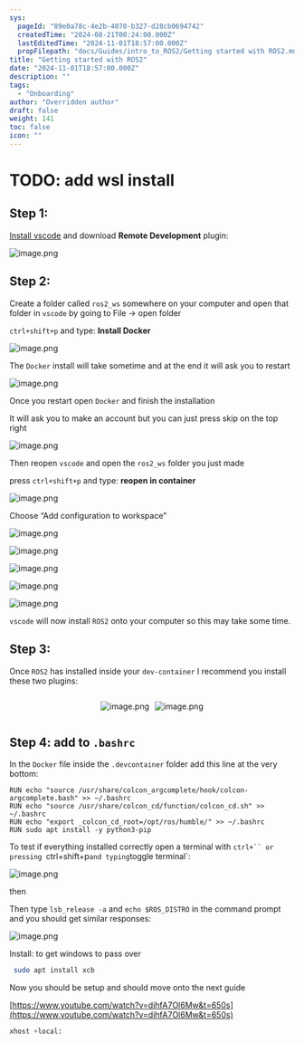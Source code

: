 ```yaml
---
sys:
  pageId: "89e0a78c-4e2b-4070-b327-d28cb0694742"
  createdTime: "2024-08-21T00:24:00.000Z"
  lastEditedTime: "2024-11-01T18:57:00.000Z"
  propFilepath: "docs/Guides/intro_to_ROS2/Getting started with ROS2.md"
title: "Getting started with ROS2"
date: "2024-11-01T18:57:00.000Z"
description: ""
tags:
  - "Onboarding"
author: "Overridden author"
draft: false
weight: 141
toc: false
icon: ""
---
```


# TODO: add wsl install

## Step 1:

[Install vscode](https://code.visualstudio.com/download) and download **Remote Development** plugin:

![image.png](https://prod-files-secure.s3.us-west-2.amazonaws.com/d518164a-d88e-44d1-a4ee-3adb3bd8bce0/efb52993-1881-4a40-b95e-6f020334f022/image.png?X-Amz-Algorithm=AWS4-HMAC-SHA256&X-Amz-Content-Sha256=UNSIGNED-PAYLOAD&X-Amz-Credential=ASIAZI2LB466TZYY7ILT%2F20250417%2Fus-west-2%2Fs3%2Faws4_request&X-Amz-Date=20250417T070936Z&X-Amz-Expires=3600&X-Amz-Security-Token=IQoJb3JpZ2luX2VjEM%2F%2F%2F%2F%2F%2F%2F%2F%2F%2F%2FwEaCXVzLXdlc3QtMiJHMEUCIBaGfIdCfCM16f6UVjWcZjvtIIfOuqJDaHJTRKGQfR78AiEAzU%2FLRPonUlnBkzGhDynDbJPxWhhcbEP1%2FFSM1TJwe90q%2FwMIWBAAGgw2Mzc0MjMxODM4MDUiDGYd%2B%2BoDctxCXc3NtCrcA%2BDnlliCszsqN3g3qwOwA1NxPToSRlf5JvttwKuz1p1XFjaBc7DTcm2LaRy28pZOOLeixoSob5GgxdJ6yCWIeBfqWr8qhVETlsK2k%2B68jXXJdLexU5TtWbe0%2F4j%2BOQBkyJJDAeSIA3McfRv%2BxGLbU9xAzzAvkNQsoL%2B%2BWkmcPgto8TWEODaYV4vAOXh6Ye0Va0fO3ufZH%2FYQNhth5n5k9emlNq9Q%2F2VlQQfByEe5Jf6QtwIYxcvTUYCC5kDQkt1yKvECLGs7%2B5gK9TYcvzoI8XAp8%2BNa%2BiAaq866c3KIhzjAWKgLEDJX7HFuLTdqn2MjvcA26ET0R1yzKZI%2B7CeAvqXLEqZwznsI0FkheW9fBameuUImdYHGsZHt2xY1GK8Ld%2BWN3H6TnhuCaESLO81X0NnOYrpWlmHFeKSFmIzvytnpUf4bBhlCkQ%2FECgHZtwQh2UTPqGVXL8dlOD1ftDNzJBP0hAPkwXAP9hQ3ukKyEVdi8obGDZfpaDnYhCdARyNAaXN%2FGU02jkWKIzJ9h%2F3p19e3VpQHl7AAPY8X4CCmbGDOYDE5Xq44r8rqf8tl%2F1qWd%2BjWv%2F382ZZbeNfD5UvVgBp7iCdK3YRQpGoPF1B5rHuuYuvhUv5KpNACqiI9MNHIgsAGOqUB5KH%2FrIOuLd5DjaEywaXXK2DdamHrvtlwwtnNqdGTOFfC0e0lKOypgthbhh9iojmo01qvMmQrF%2Bb4R9eLUUm4HB1TKbe6G1Rr%2FpNN9EkMx7GTmJig0nY45Iu5n91SdrK0e%2BF5LrI3LAorCJ%2BAXq1vtbX0iEhPBgQ%2FynmqnObptOYI0El%2FyTP86sYDuXPZ8ZFlCJ%2F6%2FMxIitENd056L1O459lP%2FYov&X-Amz-Signature=5458e82622068842b8f0bf7fdea6e78c96531a05dbf42a22a81eef0471ea8a61&X-Amz-SignedHeaders=host&x-id=GetObject)

## Step 2:

Create a folder called `ros2_ws` somewhere on your computer and open that folder in `vscode` by going to File → open folder 

`ctrl+shift+p` and type: **Install Docker**

![image.png](https://prod-files-secure.s3.us-west-2.amazonaws.com/d518164a-d88e-44d1-a4ee-3adb3bd8bce0/2269dc0e-1cd5-47ff-bceb-c04ad9b2eab0/image.png?X-Amz-Algorithm=AWS4-HMAC-SHA256&X-Amz-Content-Sha256=UNSIGNED-PAYLOAD&X-Amz-Credential=ASIAZI2LB466TZYY7ILT%2F20250417%2Fus-west-2%2Fs3%2Faws4_request&X-Amz-Date=20250417T070936Z&X-Amz-Expires=3600&X-Amz-Security-Token=IQoJb3JpZ2luX2VjEM%2F%2F%2F%2F%2F%2F%2F%2F%2F%2F%2FwEaCXVzLXdlc3QtMiJHMEUCIBaGfIdCfCM16f6UVjWcZjvtIIfOuqJDaHJTRKGQfR78AiEAzU%2FLRPonUlnBkzGhDynDbJPxWhhcbEP1%2FFSM1TJwe90q%2FwMIWBAAGgw2Mzc0MjMxODM4MDUiDGYd%2B%2BoDctxCXc3NtCrcA%2BDnlliCszsqN3g3qwOwA1NxPToSRlf5JvttwKuz1p1XFjaBc7DTcm2LaRy28pZOOLeixoSob5GgxdJ6yCWIeBfqWr8qhVETlsK2k%2B68jXXJdLexU5TtWbe0%2F4j%2BOQBkyJJDAeSIA3McfRv%2BxGLbU9xAzzAvkNQsoL%2B%2BWkmcPgto8TWEODaYV4vAOXh6Ye0Va0fO3ufZH%2FYQNhth5n5k9emlNq9Q%2F2VlQQfByEe5Jf6QtwIYxcvTUYCC5kDQkt1yKvECLGs7%2B5gK9TYcvzoI8XAp8%2BNa%2BiAaq866c3KIhzjAWKgLEDJX7HFuLTdqn2MjvcA26ET0R1yzKZI%2B7CeAvqXLEqZwznsI0FkheW9fBameuUImdYHGsZHt2xY1GK8Ld%2BWN3H6TnhuCaESLO81X0NnOYrpWlmHFeKSFmIzvytnpUf4bBhlCkQ%2FECgHZtwQh2UTPqGVXL8dlOD1ftDNzJBP0hAPkwXAP9hQ3ukKyEVdi8obGDZfpaDnYhCdARyNAaXN%2FGU02jkWKIzJ9h%2F3p19e3VpQHl7AAPY8X4CCmbGDOYDE5Xq44r8rqf8tl%2F1qWd%2BjWv%2F382ZZbeNfD5UvVgBp7iCdK3YRQpGoPF1B5rHuuYuvhUv5KpNACqiI9MNHIgsAGOqUB5KH%2FrIOuLd5DjaEywaXXK2DdamHrvtlwwtnNqdGTOFfC0e0lKOypgthbhh9iojmo01qvMmQrF%2Bb4R9eLUUm4HB1TKbe6G1Rr%2FpNN9EkMx7GTmJig0nY45Iu5n91SdrK0e%2BF5LrI3LAorCJ%2BAXq1vtbX0iEhPBgQ%2FynmqnObptOYI0El%2FyTP86sYDuXPZ8ZFlCJ%2F6%2FMxIitENd056L1O459lP%2FYov&X-Amz-Signature=8808cf6c8fadd39b626a4c0d4183883297ea5875e9f0ce07f9468077ada0eaa5&X-Amz-SignedHeaders=host&x-id=GetObject)

The `Docker` install will take sometime and at the end it will ask you to restart

![image.png](https://prod-files-secure.s3.us-west-2.amazonaws.com/d518164a-d88e-44d1-a4ee-3adb3bd8bce0/ed233f78-be33-4b1f-b89c-9c346c0e961e/image.png?X-Amz-Algorithm=AWS4-HMAC-SHA256&X-Amz-Content-Sha256=UNSIGNED-PAYLOAD&X-Amz-Credential=ASIAZI2LB466TZYY7ILT%2F20250417%2Fus-west-2%2Fs3%2Faws4_request&X-Amz-Date=20250417T070936Z&X-Amz-Expires=3600&X-Amz-Security-Token=IQoJb3JpZ2luX2VjEM%2F%2F%2F%2F%2F%2F%2F%2F%2F%2F%2FwEaCXVzLXdlc3QtMiJHMEUCIBaGfIdCfCM16f6UVjWcZjvtIIfOuqJDaHJTRKGQfR78AiEAzU%2FLRPonUlnBkzGhDynDbJPxWhhcbEP1%2FFSM1TJwe90q%2FwMIWBAAGgw2Mzc0MjMxODM4MDUiDGYd%2B%2BoDctxCXc3NtCrcA%2BDnlliCszsqN3g3qwOwA1NxPToSRlf5JvttwKuz1p1XFjaBc7DTcm2LaRy28pZOOLeixoSob5GgxdJ6yCWIeBfqWr8qhVETlsK2k%2B68jXXJdLexU5TtWbe0%2F4j%2BOQBkyJJDAeSIA3McfRv%2BxGLbU9xAzzAvkNQsoL%2B%2BWkmcPgto8TWEODaYV4vAOXh6Ye0Va0fO3ufZH%2FYQNhth5n5k9emlNq9Q%2F2VlQQfByEe5Jf6QtwIYxcvTUYCC5kDQkt1yKvECLGs7%2B5gK9TYcvzoI8XAp8%2BNa%2BiAaq866c3KIhzjAWKgLEDJX7HFuLTdqn2MjvcA26ET0R1yzKZI%2B7CeAvqXLEqZwznsI0FkheW9fBameuUImdYHGsZHt2xY1GK8Ld%2BWN3H6TnhuCaESLO81X0NnOYrpWlmHFeKSFmIzvytnpUf4bBhlCkQ%2FECgHZtwQh2UTPqGVXL8dlOD1ftDNzJBP0hAPkwXAP9hQ3ukKyEVdi8obGDZfpaDnYhCdARyNAaXN%2FGU02jkWKIzJ9h%2F3p19e3VpQHl7AAPY8X4CCmbGDOYDE5Xq44r8rqf8tl%2F1qWd%2BjWv%2F382ZZbeNfD5UvVgBp7iCdK3YRQpGoPF1B5rHuuYuvhUv5KpNACqiI9MNHIgsAGOqUB5KH%2FrIOuLd5DjaEywaXXK2DdamHrvtlwwtnNqdGTOFfC0e0lKOypgthbhh9iojmo01qvMmQrF%2Bb4R9eLUUm4HB1TKbe6G1Rr%2FpNN9EkMx7GTmJig0nY45Iu5n91SdrK0e%2BF5LrI3LAorCJ%2BAXq1vtbX0iEhPBgQ%2FynmqnObptOYI0El%2FyTP86sYDuXPZ8ZFlCJ%2F6%2FMxIitENd056L1O459lP%2FYov&X-Amz-Signature=6e99f47ff9220955c420ece762a784ab9b84fe61309d15e666baedaf967381b7&X-Amz-SignedHeaders=host&x-id=GetObject)

Once you restart open `Docker` and finish the installation

It will ask you to make an account but you can just press skip on the top right

![image.png](https://prod-files-secure.s3.us-west-2.amazonaws.com/d518164a-d88e-44d1-a4ee-3adb3bd8bce0/21010ad9-1659-4fd9-9f59-9932a09b2a3d/image.png?X-Amz-Algorithm=AWS4-HMAC-SHA256&X-Amz-Content-Sha256=UNSIGNED-PAYLOAD&X-Amz-Credential=ASIAZI2LB466TZYY7ILT%2F20250417%2Fus-west-2%2Fs3%2Faws4_request&X-Amz-Date=20250417T070936Z&X-Amz-Expires=3600&X-Amz-Security-Token=IQoJb3JpZ2luX2VjEM%2F%2F%2F%2F%2F%2F%2F%2F%2F%2F%2FwEaCXVzLXdlc3QtMiJHMEUCIBaGfIdCfCM16f6UVjWcZjvtIIfOuqJDaHJTRKGQfR78AiEAzU%2FLRPonUlnBkzGhDynDbJPxWhhcbEP1%2FFSM1TJwe90q%2FwMIWBAAGgw2Mzc0MjMxODM4MDUiDGYd%2B%2BoDctxCXc3NtCrcA%2BDnlliCszsqN3g3qwOwA1NxPToSRlf5JvttwKuz1p1XFjaBc7DTcm2LaRy28pZOOLeixoSob5GgxdJ6yCWIeBfqWr8qhVETlsK2k%2B68jXXJdLexU5TtWbe0%2F4j%2BOQBkyJJDAeSIA3McfRv%2BxGLbU9xAzzAvkNQsoL%2B%2BWkmcPgto8TWEODaYV4vAOXh6Ye0Va0fO3ufZH%2FYQNhth5n5k9emlNq9Q%2F2VlQQfByEe5Jf6QtwIYxcvTUYCC5kDQkt1yKvECLGs7%2B5gK9TYcvzoI8XAp8%2BNa%2BiAaq866c3KIhzjAWKgLEDJX7HFuLTdqn2MjvcA26ET0R1yzKZI%2B7CeAvqXLEqZwznsI0FkheW9fBameuUImdYHGsZHt2xY1GK8Ld%2BWN3H6TnhuCaESLO81X0NnOYrpWlmHFeKSFmIzvytnpUf4bBhlCkQ%2FECgHZtwQh2UTPqGVXL8dlOD1ftDNzJBP0hAPkwXAP9hQ3ukKyEVdi8obGDZfpaDnYhCdARyNAaXN%2FGU02jkWKIzJ9h%2F3p19e3VpQHl7AAPY8X4CCmbGDOYDE5Xq44r8rqf8tl%2F1qWd%2BjWv%2F382ZZbeNfD5UvVgBp7iCdK3YRQpGoPF1B5rHuuYuvhUv5KpNACqiI9MNHIgsAGOqUB5KH%2FrIOuLd5DjaEywaXXK2DdamHrvtlwwtnNqdGTOFfC0e0lKOypgthbhh9iojmo01qvMmQrF%2Bb4R9eLUUm4HB1TKbe6G1Rr%2FpNN9EkMx7GTmJig0nY45Iu5n91SdrK0e%2BF5LrI3LAorCJ%2BAXq1vtbX0iEhPBgQ%2FynmqnObptOYI0El%2FyTP86sYDuXPZ8ZFlCJ%2F6%2FMxIitENd056L1O459lP%2FYov&X-Amz-Signature=49b84b6676e576486c0d6b5c2d690783bdf0b57f0ce8a5ca15a2cd96667c0e3f&X-Amz-SignedHeaders=host&x-id=GetObject)

Then reopen `vscode` and open the `ros2_ws` folder you just made

press `ctrl+shift+p` and type: **reopen in container**

![image.png](https://prod-files-secure.s3.us-west-2.amazonaws.com/d518164a-d88e-44d1-a4ee-3adb3bd8bce0/4e93b8c2-41ad-488c-8095-c74205196118/image.png?X-Amz-Algorithm=AWS4-HMAC-SHA256&X-Amz-Content-Sha256=UNSIGNED-PAYLOAD&X-Amz-Credential=ASIAZI2LB466TZYY7ILT%2F20250417%2Fus-west-2%2Fs3%2Faws4_request&X-Amz-Date=20250417T070936Z&X-Amz-Expires=3600&X-Amz-Security-Token=IQoJb3JpZ2luX2VjEM%2F%2F%2F%2F%2F%2F%2F%2F%2F%2F%2FwEaCXVzLXdlc3QtMiJHMEUCIBaGfIdCfCM16f6UVjWcZjvtIIfOuqJDaHJTRKGQfR78AiEAzU%2FLRPonUlnBkzGhDynDbJPxWhhcbEP1%2FFSM1TJwe90q%2FwMIWBAAGgw2Mzc0MjMxODM4MDUiDGYd%2B%2BoDctxCXc3NtCrcA%2BDnlliCszsqN3g3qwOwA1NxPToSRlf5JvttwKuz1p1XFjaBc7DTcm2LaRy28pZOOLeixoSob5GgxdJ6yCWIeBfqWr8qhVETlsK2k%2B68jXXJdLexU5TtWbe0%2F4j%2BOQBkyJJDAeSIA3McfRv%2BxGLbU9xAzzAvkNQsoL%2B%2BWkmcPgto8TWEODaYV4vAOXh6Ye0Va0fO3ufZH%2FYQNhth5n5k9emlNq9Q%2F2VlQQfByEe5Jf6QtwIYxcvTUYCC5kDQkt1yKvECLGs7%2B5gK9TYcvzoI8XAp8%2BNa%2BiAaq866c3KIhzjAWKgLEDJX7HFuLTdqn2MjvcA26ET0R1yzKZI%2B7CeAvqXLEqZwznsI0FkheW9fBameuUImdYHGsZHt2xY1GK8Ld%2BWN3H6TnhuCaESLO81X0NnOYrpWlmHFeKSFmIzvytnpUf4bBhlCkQ%2FECgHZtwQh2UTPqGVXL8dlOD1ftDNzJBP0hAPkwXAP9hQ3ukKyEVdi8obGDZfpaDnYhCdARyNAaXN%2FGU02jkWKIzJ9h%2F3p19e3VpQHl7AAPY8X4CCmbGDOYDE5Xq44r8rqf8tl%2F1qWd%2BjWv%2F382ZZbeNfD5UvVgBp7iCdK3YRQpGoPF1B5rHuuYuvhUv5KpNACqiI9MNHIgsAGOqUB5KH%2FrIOuLd5DjaEywaXXK2DdamHrvtlwwtnNqdGTOFfC0e0lKOypgthbhh9iojmo01qvMmQrF%2Bb4R9eLUUm4HB1TKbe6G1Rr%2FpNN9EkMx7GTmJig0nY45Iu5n91SdrK0e%2BF5LrI3LAorCJ%2BAXq1vtbX0iEhPBgQ%2FynmqnObptOYI0El%2FyTP86sYDuXPZ8ZFlCJ%2F6%2FMxIitENd056L1O459lP%2FYov&X-Amz-Signature=816b5791a9d9fa4c9bb475980a39d64cd81d320405929cb621689af543f6e7de&X-Amz-SignedHeaders=host&x-id=GetObject)

Choose “Add configuration to workspace”

![image.png](https://prod-files-secure.s3.us-west-2.amazonaws.com/d518164a-d88e-44d1-a4ee-3adb3bd8bce0/9560b282-5060-4989-ba37-97e7b2c22476/image.png?X-Amz-Algorithm=AWS4-HMAC-SHA256&X-Amz-Content-Sha256=UNSIGNED-PAYLOAD&X-Amz-Credential=ASIAZI2LB466TZYY7ILT%2F20250417%2Fus-west-2%2Fs3%2Faws4_request&X-Amz-Date=20250417T070936Z&X-Amz-Expires=3600&X-Amz-Security-Token=IQoJb3JpZ2luX2VjEM%2F%2F%2F%2F%2F%2F%2F%2F%2F%2F%2FwEaCXVzLXdlc3QtMiJHMEUCIBaGfIdCfCM16f6UVjWcZjvtIIfOuqJDaHJTRKGQfR78AiEAzU%2FLRPonUlnBkzGhDynDbJPxWhhcbEP1%2FFSM1TJwe90q%2FwMIWBAAGgw2Mzc0MjMxODM4MDUiDGYd%2B%2BoDctxCXc3NtCrcA%2BDnlliCszsqN3g3qwOwA1NxPToSRlf5JvttwKuz1p1XFjaBc7DTcm2LaRy28pZOOLeixoSob5GgxdJ6yCWIeBfqWr8qhVETlsK2k%2B68jXXJdLexU5TtWbe0%2F4j%2BOQBkyJJDAeSIA3McfRv%2BxGLbU9xAzzAvkNQsoL%2B%2BWkmcPgto8TWEODaYV4vAOXh6Ye0Va0fO3ufZH%2FYQNhth5n5k9emlNq9Q%2F2VlQQfByEe5Jf6QtwIYxcvTUYCC5kDQkt1yKvECLGs7%2B5gK9TYcvzoI8XAp8%2BNa%2BiAaq866c3KIhzjAWKgLEDJX7HFuLTdqn2MjvcA26ET0R1yzKZI%2B7CeAvqXLEqZwznsI0FkheW9fBameuUImdYHGsZHt2xY1GK8Ld%2BWN3H6TnhuCaESLO81X0NnOYrpWlmHFeKSFmIzvytnpUf4bBhlCkQ%2FECgHZtwQh2UTPqGVXL8dlOD1ftDNzJBP0hAPkwXAP9hQ3ukKyEVdi8obGDZfpaDnYhCdARyNAaXN%2FGU02jkWKIzJ9h%2F3p19e3VpQHl7AAPY8X4CCmbGDOYDE5Xq44r8rqf8tl%2F1qWd%2BjWv%2F382ZZbeNfD5UvVgBp7iCdK3YRQpGoPF1B5rHuuYuvhUv5KpNACqiI9MNHIgsAGOqUB5KH%2FrIOuLd5DjaEywaXXK2DdamHrvtlwwtnNqdGTOFfC0e0lKOypgthbhh9iojmo01qvMmQrF%2Bb4R9eLUUm4HB1TKbe6G1Rr%2FpNN9EkMx7GTmJig0nY45Iu5n91SdrK0e%2BF5LrI3LAorCJ%2BAXq1vtbX0iEhPBgQ%2FynmqnObptOYI0El%2FyTP86sYDuXPZ8ZFlCJ%2F6%2FMxIitENd056L1O459lP%2FYov&X-Amz-Signature=76e16d1c087b88eefc6d0278ed0128c707c49e248ef60c4968afe4f1402b7026&X-Amz-SignedHeaders=host&x-id=GetObject)

![image.png](https://prod-files-secure.s3.us-west-2.amazonaws.com/d518164a-d88e-44d1-a4ee-3adb3bd8bce0/2ee63f81-886b-48e8-a553-dc6e5eac99e4/image.png?X-Amz-Algorithm=AWS4-HMAC-SHA256&X-Amz-Content-Sha256=UNSIGNED-PAYLOAD&X-Amz-Credential=ASIAZI2LB466TZYY7ILT%2F20250417%2Fus-west-2%2Fs3%2Faws4_request&X-Amz-Date=20250417T070936Z&X-Amz-Expires=3600&X-Amz-Security-Token=IQoJb3JpZ2luX2VjEM%2F%2F%2F%2F%2F%2F%2F%2F%2F%2F%2FwEaCXVzLXdlc3QtMiJHMEUCIBaGfIdCfCM16f6UVjWcZjvtIIfOuqJDaHJTRKGQfR78AiEAzU%2FLRPonUlnBkzGhDynDbJPxWhhcbEP1%2FFSM1TJwe90q%2FwMIWBAAGgw2Mzc0MjMxODM4MDUiDGYd%2B%2BoDctxCXc3NtCrcA%2BDnlliCszsqN3g3qwOwA1NxPToSRlf5JvttwKuz1p1XFjaBc7DTcm2LaRy28pZOOLeixoSob5GgxdJ6yCWIeBfqWr8qhVETlsK2k%2B68jXXJdLexU5TtWbe0%2F4j%2BOQBkyJJDAeSIA3McfRv%2BxGLbU9xAzzAvkNQsoL%2B%2BWkmcPgto8TWEODaYV4vAOXh6Ye0Va0fO3ufZH%2FYQNhth5n5k9emlNq9Q%2F2VlQQfByEe5Jf6QtwIYxcvTUYCC5kDQkt1yKvECLGs7%2B5gK9TYcvzoI8XAp8%2BNa%2BiAaq866c3KIhzjAWKgLEDJX7HFuLTdqn2MjvcA26ET0R1yzKZI%2B7CeAvqXLEqZwznsI0FkheW9fBameuUImdYHGsZHt2xY1GK8Ld%2BWN3H6TnhuCaESLO81X0NnOYrpWlmHFeKSFmIzvytnpUf4bBhlCkQ%2FECgHZtwQh2UTPqGVXL8dlOD1ftDNzJBP0hAPkwXAP9hQ3ukKyEVdi8obGDZfpaDnYhCdARyNAaXN%2FGU02jkWKIzJ9h%2F3p19e3VpQHl7AAPY8X4CCmbGDOYDE5Xq44r8rqf8tl%2F1qWd%2BjWv%2F382ZZbeNfD5UvVgBp7iCdK3YRQpGoPF1B5rHuuYuvhUv5KpNACqiI9MNHIgsAGOqUB5KH%2FrIOuLd5DjaEywaXXK2DdamHrvtlwwtnNqdGTOFfC0e0lKOypgthbhh9iojmo01qvMmQrF%2Bb4R9eLUUm4HB1TKbe6G1Rr%2FpNN9EkMx7GTmJig0nY45Iu5n91SdrK0e%2BF5LrI3LAorCJ%2BAXq1vtbX0iEhPBgQ%2FynmqnObptOYI0El%2FyTP86sYDuXPZ8ZFlCJ%2F6%2FMxIitENd056L1O459lP%2FYov&X-Amz-Signature=f5885e168a5cc27cfc8309f53912dc0628505f7d7d6487081bf9116445067477&X-Amz-SignedHeaders=host&x-id=GetObject)

![image.png](https://prod-files-secure.s3.us-west-2.amazonaws.com/d518164a-d88e-44d1-a4ee-3adb3bd8bce0/ae1580b2-b048-407e-aed9-b584224a7a04/image.png?X-Amz-Algorithm=AWS4-HMAC-SHA256&X-Amz-Content-Sha256=UNSIGNED-PAYLOAD&X-Amz-Credential=ASIAZI2LB466TZYY7ILT%2F20250417%2Fus-west-2%2Fs3%2Faws4_request&X-Amz-Date=20250417T070936Z&X-Amz-Expires=3600&X-Amz-Security-Token=IQoJb3JpZ2luX2VjEM%2F%2F%2F%2F%2F%2F%2F%2F%2F%2F%2FwEaCXVzLXdlc3QtMiJHMEUCIBaGfIdCfCM16f6UVjWcZjvtIIfOuqJDaHJTRKGQfR78AiEAzU%2FLRPonUlnBkzGhDynDbJPxWhhcbEP1%2FFSM1TJwe90q%2FwMIWBAAGgw2Mzc0MjMxODM4MDUiDGYd%2B%2BoDctxCXc3NtCrcA%2BDnlliCszsqN3g3qwOwA1NxPToSRlf5JvttwKuz1p1XFjaBc7DTcm2LaRy28pZOOLeixoSob5GgxdJ6yCWIeBfqWr8qhVETlsK2k%2B68jXXJdLexU5TtWbe0%2F4j%2BOQBkyJJDAeSIA3McfRv%2BxGLbU9xAzzAvkNQsoL%2B%2BWkmcPgto8TWEODaYV4vAOXh6Ye0Va0fO3ufZH%2FYQNhth5n5k9emlNq9Q%2F2VlQQfByEe5Jf6QtwIYxcvTUYCC5kDQkt1yKvECLGs7%2B5gK9TYcvzoI8XAp8%2BNa%2BiAaq866c3KIhzjAWKgLEDJX7HFuLTdqn2MjvcA26ET0R1yzKZI%2B7CeAvqXLEqZwznsI0FkheW9fBameuUImdYHGsZHt2xY1GK8Ld%2BWN3H6TnhuCaESLO81X0NnOYrpWlmHFeKSFmIzvytnpUf4bBhlCkQ%2FECgHZtwQh2UTPqGVXL8dlOD1ftDNzJBP0hAPkwXAP9hQ3ukKyEVdi8obGDZfpaDnYhCdARyNAaXN%2FGU02jkWKIzJ9h%2F3p19e3VpQHl7AAPY8X4CCmbGDOYDE5Xq44r8rqf8tl%2F1qWd%2BjWv%2F382ZZbeNfD5UvVgBp7iCdK3YRQpGoPF1B5rHuuYuvhUv5KpNACqiI9MNHIgsAGOqUB5KH%2FrIOuLd5DjaEywaXXK2DdamHrvtlwwtnNqdGTOFfC0e0lKOypgthbhh9iojmo01qvMmQrF%2Bb4R9eLUUm4HB1TKbe6G1Rr%2FpNN9EkMx7GTmJig0nY45Iu5n91SdrK0e%2BF5LrI3LAorCJ%2BAXq1vtbX0iEhPBgQ%2FynmqnObptOYI0El%2FyTP86sYDuXPZ8ZFlCJ%2F6%2FMxIitENd056L1O459lP%2FYov&X-Amz-Signature=c4691c97715351e49d663e2381dcd572d1f9791ae1c6c8ecef82d41a02e23641&X-Amz-SignedHeaders=host&x-id=GetObject)

![image.png](https://prod-files-secure.s3.us-west-2.amazonaws.com/d518164a-d88e-44d1-a4ee-3adb3bd8bce0/53255b28-f75e-430f-b9e3-c0ac8577e42b/image.png?X-Amz-Algorithm=AWS4-HMAC-SHA256&X-Amz-Content-Sha256=UNSIGNED-PAYLOAD&X-Amz-Credential=ASIAZI2LB466TZYY7ILT%2F20250417%2Fus-west-2%2Fs3%2Faws4_request&X-Amz-Date=20250417T070936Z&X-Amz-Expires=3600&X-Amz-Security-Token=IQoJb3JpZ2luX2VjEM%2F%2F%2F%2F%2F%2F%2F%2F%2F%2F%2FwEaCXVzLXdlc3QtMiJHMEUCIBaGfIdCfCM16f6UVjWcZjvtIIfOuqJDaHJTRKGQfR78AiEAzU%2FLRPonUlnBkzGhDynDbJPxWhhcbEP1%2FFSM1TJwe90q%2FwMIWBAAGgw2Mzc0MjMxODM4MDUiDGYd%2B%2BoDctxCXc3NtCrcA%2BDnlliCszsqN3g3qwOwA1NxPToSRlf5JvttwKuz1p1XFjaBc7DTcm2LaRy28pZOOLeixoSob5GgxdJ6yCWIeBfqWr8qhVETlsK2k%2B68jXXJdLexU5TtWbe0%2F4j%2BOQBkyJJDAeSIA3McfRv%2BxGLbU9xAzzAvkNQsoL%2B%2BWkmcPgto8TWEODaYV4vAOXh6Ye0Va0fO3ufZH%2FYQNhth5n5k9emlNq9Q%2F2VlQQfByEe5Jf6QtwIYxcvTUYCC5kDQkt1yKvECLGs7%2B5gK9TYcvzoI8XAp8%2BNa%2BiAaq866c3KIhzjAWKgLEDJX7HFuLTdqn2MjvcA26ET0R1yzKZI%2B7CeAvqXLEqZwznsI0FkheW9fBameuUImdYHGsZHt2xY1GK8Ld%2BWN3H6TnhuCaESLO81X0NnOYrpWlmHFeKSFmIzvytnpUf4bBhlCkQ%2FECgHZtwQh2UTPqGVXL8dlOD1ftDNzJBP0hAPkwXAP9hQ3ukKyEVdi8obGDZfpaDnYhCdARyNAaXN%2FGU02jkWKIzJ9h%2F3p19e3VpQHl7AAPY8X4CCmbGDOYDE5Xq44r8rqf8tl%2F1qWd%2BjWv%2F382ZZbeNfD5UvVgBp7iCdK3YRQpGoPF1B5rHuuYuvhUv5KpNACqiI9MNHIgsAGOqUB5KH%2FrIOuLd5DjaEywaXXK2DdamHrvtlwwtnNqdGTOFfC0e0lKOypgthbhh9iojmo01qvMmQrF%2Bb4R9eLUUm4HB1TKbe6G1Rr%2FpNN9EkMx7GTmJig0nY45Iu5n91SdrK0e%2BF5LrI3LAorCJ%2BAXq1vtbX0iEhPBgQ%2FynmqnObptOYI0El%2FyTP86sYDuXPZ8ZFlCJ%2F6%2FMxIitENd056L1O459lP%2FYov&X-Amz-Signature=74f7fe0f0392fbde8a4cf55b118dbf257d68d0b799bf1752e085aa1208448d90&X-Amz-SignedHeaders=host&x-id=GetObject)

![image.png](https://prod-files-secure.s3.us-west-2.amazonaws.com/d518164a-d88e-44d1-a4ee-3adb3bd8bce0/7c562767-5af9-4ffb-97d1-327bcdf4ee00/image.png?X-Amz-Algorithm=AWS4-HMAC-SHA256&X-Amz-Content-Sha256=UNSIGNED-PAYLOAD&X-Amz-Credential=ASIAZI2LB466TZYY7ILT%2F20250417%2Fus-west-2%2Fs3%2Faws4_request&X-Amz-Date=20250417T070936Z&X-Amz-Expires=3600&X-Amz-Security-Token=IQoJb3JpZ2luX2VjEM%2F%2F%2F%2F%2F%2F%2F%2F%2F%2F%2FwEaCXVzLXdlc3QtMiJHMEUCIBaGfIdCfCM16f6UVjWcZjvtIIfOuqJDaHJTRKGQfR78AiEAzU%2FLRPonUlnBkzGhDynDbJPxWhhcbEP1%2FFSM1TJwe90q%2FwMIWBAAGgw2Mzc0MjMxODM4MDUiDGYd%2B%2BoDctxCXc3NtCrcA%2BDnlliCszsqN3g3qwOwA1NxPToSRlf5JvttwKuz1p1XFjaBc7DTcm2LaRy28pZOOLeixoSob5GgxdJ6yCWIeBfqWr8qhVETlsK2k%2B68jXXJdLexU5TtWbe0%2F4j%2BOQBkyJJDAeSIA3McfRv%2BxGLbU9xAzzAvkNQsoL%2B%2BWkmcPgto8TWEODaYV4vAOXh6Ye0Va0fO3ufZH%2FYQNhth5n5k9emlNq9Q%2F2VlQQfByEe5Jf6QtwIYxcvTUYCC5kDQkt1yKvECLGs7%2B5gK9TYcvzoI8XAp8%2BNa%2BiAaq866c3KIhzjAWKgLEDJX7HFuLTdqn2MjvcA26ET0R1yzKZI%2B7CeAvqXLEqZwznsI0FkheW9fBameuUImdYHGsZHt2xY1GK8Ld%2BWN3H6TnhuCaESLO81X0NnOYrpWlmHFeKSFmIzvytnpUf4bBhlCkQ%2FECgHZtwQh2UTPqGVXL8dlOD1ftDNzJBP0hAPkwXAP9hQ3ukKyEVdi8obGDZfpaDnYhCdARyNAaXN%2FGU02jkWKIzJ9h%2F3p19e3VpQHl7AAPY8X4CCmbGDOYDE5Xq44r8rqf8tl%2F1qWd%2BjWv%2F382ZZbeNfD5UvVgBp7iCdK3YRQpGoPF1B5rHuuYuvhUv5KpNACqiI9MNHIgsAGOqUB5KH%2FrIOuLd5DjaEywaXXK2DdamHrvtlwwtnNqdGTOFfC0e0lKOypgthbhh9iojmo01qvMmQrF%2Bb4R9eLUUm4HB1TKbe6G1Rr%2FpNN9EkMx7GTmJig0nY45Iu5n91SdrK0e%2BF5LrI3LAorCJ%2BAXq1vtbX0iEhPBgQ%2FynmqnObptOYI0El%2FyTP86sYDuXPZ8ZFlCJ%2F6%2FMxIitENd056L1O459lP%2FYov&X-Amz-Signature=73f4540645b0f50f1df06f0178ebf4922814b929b4ec9690e9b51a9d8054a883&X-Amz-SignedHeaders=host&x-id=GetObject)

`vscode` will now install `ROS2` onto your computer so this may take some time.

## Step 3:

Once `ROS2` has installed inside your `dev-container` I recommend you install these two plugins:

<div style="display: flex;flex-direction: row; column-gap:10px; max-width: 630px;justify-content: center;">
<div>

![image.png](https://prod-files-secure.s3.us-west-2.amazonaws.com/d518164a-d88e-44d1-a4ee-3adb3bd8bce0/3fc3d550-5a54-4ba1-ba6b-faa01cdb7369/image.png?X-Amz-Algorithm=AWS4-HMAC-SHA256&X-Amz-Content-Sha256=UNSIGNED-PAYLOAD&X-Amz-Credential=ASIAZI2LB466VYZTMV66%2F20250417%2Fus-west-2%2Fs3%2Faws4_request&X-Amz-Date=20250417T070942Z&X-Amz-Expires=3600&X-Amz-Security-Token=IQoJb3JpZ2luX2VjEM%2F%2F%2F%2F%2F%2F%2F%2F%2F%2F%2FwEaCXVzLXdlc3QtMiJIMEYCIQDIlGZcWn6P8BTR0hIdKd9vXzoZmqu6tXnOa9Y52BMVuQIhANTjwYrDovUb0tftocVIgt7Am9Fz0RKR6h0RCUCTg%2FC0Kv8DCFgQABoMNjM3NDIzMTgzODA1Igy64bIYL9R8P9GDLbkq3AND72YlGhEjIF85W%2B6SQYrKmPf6oOFoGb%2BChuucSO61F9UJWjQGILeCDtl1fDxyG9feDbkzXAq13%2BtxRHjA0ZmWtT1Xl393J9I9R142g4JBcjn%2FEXBxpuV1zxUTEDJyLZke9h0tLqRQyxZFf%2BAnmMT2kxJOBe%2F%2FQzqMScY9TzLOjptr5PzhtvnsfUJwNDNDFRFnaF0h5wVuzT%2B5RJwqEO0tsnpJrkMFIGrGjotyznGklQs%2BXb64K9aYwE%2B9KoU3UtLcheMYCQ%2BAfq9wQN%2F1LQJZHdy7urYd1%2BLTC9SnupFimAbJSlTRp8k17LxLyAR3ysDhW96I4JGbz20LmyuX8O3mF1HvSeaL4XLOplYcVxFa64M3ti%2FuXTIzIDatGCnyZBFhWDC8wpufrjCp%2FQW48%2BiqwJafSnpUchTI5o7rQuEMaFn%2BhAPFhT3sHjoshRBzvjsHemOjLQfJYRRM6MMEeynIwYUNwpKwemmNYKZ0yHMcYtEUalhFckU4oAr5WbN4MX%2B7kquVSpCvYQyuFr0aI2FSKP2C8eF%2BGXRpU8ttWX1mbT1W%2Bj2QCEvppkrNBOHQccOrkJA%2FNM7IAxyU2w9t1pX8pC%2Bd%2BagpCZhXCCe4yyUbJOCNa11benQzX8unoTCmyILABjqkAVS9l3PXUlukQ9if1bHu9gMjuKE0Vs2Sv4gFKfk85PdYlfTbq7HpZqr4nOBc6eCIGfRy%2FgCNo6xA%2BfCHHrSTVJWlBW3kua5E%2B34hAkJdtEk87LRrtO%2FBbBesrRZxi4RP8qkU8TOxMq4QHEL0WCE9Cg%2B1SrGXrq4DiyV8yrYlreSk371jdUa8ex1r29zzGmMUwQpf%2FFX7BgvDWeLgOA%2FM9apEB2jE&X-Amz-Signature=b4233b3a4f7dc2877988c260ed899eee85b79a544c8f3a6ce686cf12ac6eeb11&X-Amz-SignedHeaders=host&x-id=GetObject)

</div>
<div>

![image.png](https://prod-files-secure.s3.us-west-2.amazonaws.com/d518164a-d88e-44d1-a4ee-3adb3bd8bce0/d994cc66-13c2-4093-a5a3-f84cf4601a82/image.png?X-Amz-Algorithm=AWS4-HMAC-SHA256&X-Amz-Content-Sha256=UNSIGNED-PAYLOAD&X-Amz-Credential=ASIAZI2LB466WNCPQJN6%2F20250417%2Fus-west-2%2Fs3%2Faws4_request&X-Amz-Date=20250417T070944Z&X-Amz-Expires=3600&X-Amz-Security-Token=IQoJb3JpZ2luX2VjEM%2F%2F%2F%2F%2F%2F%2F%2F%2F%2F%2FwEaCXVzLXdlc3QtMiJIMEYCIQDZZG2stLY7jigDQ25WvBnqthaITKu3LgcOJzfoNohbhgIhANbeXn0W%2B%2FTREXWVJt0CIlIz5esaDMHWI%2FkbwVNPptF7Kv8DCFgQABoMNjM3NDIzMTgzODA1IgxjD%2Bo3SUeYA6rsYbUq3AMx%2FzCqECtpJj%2Bk9dvD0kDwDlTFmQG%2B3AYnKxCRSrYjM0w5ncza3a0X5RMELdhWtMNY1o4niNFNjcWNdNy0HoUa8R%2BaZR3HGR1veUR2UUsSp%2FB%2BwH6lJHwZD18YWgGZb36OWgx0pB3YuksburscAEva9C1IKw%2B94VB8MTAsrvfYOGCjczK2yVMuTrwMRpnQyIAcbLD%2BApcZoK7AY5HS6mJiVfIX4K2FWCbib8%2FxurGrwu8mYNmlc5kNLn%2Fq85RWgCf11TGUSWtCVIAKmkuHCL1KyS3DQiGYMOL3W8HpXYxjeNiTzRmvjGjJ%2BzYjH5HYLXbWaraEhjBbJ8CXaZqgPvEKKnHLSXi%2F8XQL6sGCUdp3p%2FVeScTCVCUQm2YMa7soBnHJYtDDjl9I%2B1ulmzwns7uqSvy51LXW03b%2FTRl37Mg18bPbI%2FMSzO9lS81abdvZCpYqqgxVQRycjuR4cFtUEeP1FNxbMQ8rtJzzmczHbGYq3lbumkW9%2F0JYpPBWPDxFWmSP7SLG00cf0FrcVncJe4KYK6AVI6XXzCKSQUvGp7t9Lzv7c5u0cgcKhyJeOn8mXACovAex2SuEZOeXPk0XLZERk25HIu3NbAkFBxhYxZr3cUNHssOjxa%2FI5YEXZDCPyILABjqkAZt8O5NH0h8eHhlAOAb1Ar4xs70jQZnDO28OvwzuOuOILB%2BwQtcS5qlSUFo7Ab83Uz0oYf3NZKrQ6gwC0Oh0ysbhcAWC1bcOEPahTCHB5%2F%2B5ER55XECYli5PsY7i0Dj1T9Gw3WgzueH2UloyCoSmueT2XUzlDB8Z1OekTg9Zk2iN0zb0kBx%2F0zG7oX3rIpmFVEGTnWRpK5rg2ICn9pPYxn3t%2BHV3&X-Amz-Signature=65e88655d09ba8b03bea89d056c52eead7d815dd85b1fb44b9dbe8e822b26186&X-Amz-SignedHeaders=host&x-id=GetObject)

</div>
</div>

## Step 4: add to `.bashrc`

In the `Docker` file inside the `.devcontainer` folder add this line at the very bottom: 

```docker
RUN echo "source /usr/share/colcon_argcomplete/hook/colcon-argcomplete.bash" >> ~/.bashrc
RUN echo "source /usr/share/colcon_cd/function/colcon_cd.sh" >> ~/.bashrc
RUN echo "export _colcon_cd_root=/opt/ros/humble/" >> ~/.bashrc
RUN sudo apt install -y python3-pip 
```

To test if everything installed correctly open a terminal with `ctrl+`` or pressing `ctrl+shift+p` and typing `toggle terminal`:

![image.png](https://prod-files-secure.s3.us-west-2.amazonaws.com/d518164a-d88e-44d1-a4ee-3adb3bd8bce0/6a4943d8-b04e-4c02-9a58-775f3384d1a5/image.png?X-Amz-Algorithm=AWS4-HMAC-SHA256&X-Amz-Content-Sha256=UNSIGNED-PAYLOAD&X-Amz-Credential=ASIAZI2LB466TZYY7ILT%2F20250417%2Fus-west-2%2Fs3%2Faws4_request&X-Amz-Date=20250417T070936Z&X-Amz-Expires=3600&X-Amz-Security-Token=IQoJb3JpZ2luX2VjEM%2F%2F%2F%2F%2F%2F%2F%2F%2F%2F%2FwEaCXVzLXdlc3QtMiJHMEUCIBaGfIdCfCM16f6UVjWcZjvtIIfOuqJDaHJTRKGQfR78AiEAzU%2FLRPonUlnBkzGhDynDbJPxWhhcbEP1%2FFSM1TJwe90q%2FwMIWBAAGgw2Mzc0MjMxODM4MDUiDGYd%2B%2BoDctxCXc3NtCrcA%2BDnlliCszsqN3g3qwOwA1NxPToSRlf5JvttwKuz1p1XFjaBc7DTcm2LaRy28pZOOLeixoSob5GgxdJ6yCWIeBfqWr8qhVETlsK2k%2B68jXXJdLexU5TtWbe0%2F4j%2BOQBkyJJDAeSIA3McfRv%2BxGLbU9xAzzAvkNQsoL%2B%2BWkmcPgto8TWEODaYV4vAOXh6Ye0Va0fO3ufZH%2FYQNhth5n5k9emlNq9Q%2F2VlQQfByEe5Jf6QtwIYxcvTUYCC5kDQkt1yKvECLGs7%2B5gK9TYcvzoI8XAp8%2BNa%2BiAaq866c3KIhzjAWKgLEDJX7HFuLTdqn2MjvcA26ET0R1yzKZI%2B7CeAvqXLEqZwznsI0FkheW9fBameuUImdYHGsZHt2xY1GK8Ld%2BWN3H6TnhuCaESLO81X0NnOYrpWlmHFeKSFmIzvytnpUf4bBhlCkQ%2FECgHZtwQh2UTPqGVXL8dlOD1ftDNzJBP0hAPkwXAP9hQ3ukKyEVdi8obGDZfpaDnYhCdARyNAaXN%2FGU02jkWKIzJ9h%2F3p19e3VpQHl7AAPY8X4CCmbGDOYDE5Xq44r8rqf8tl%2F1qWd%2BjWv%2F382ZZbeNfD5UvVgBp7iCdK3YRQpGoPF1B5rHuuYuvhUv5KpNACqiI9MNHIgsAGOqUB5KH%2FrIOuLd5DjaEywaXXK2DdamHrvtlwwtnNqdGTOFfC0e0lKOypgthbhh9iojmo01qvMmQrF%2Bb4R9eLUUm4HB1TKbe6G1Rr%2FpNN9EkMx7GTmJig0nY45Iu5n91SdrK0e%2BF5LrI3LAorCJ%2BAXq1vtbX0iEhPBgQ%2FynmqnObptOYI0El%2FyTP86sYDuXPZ8ZFlCJ%2F6%2FMxIitENd056L1O459lP%2FYov&X-Amz-Signature=aa9197b882743b5f7614447f472d585a5228d7937232543444222c5b9462838f&X-Amz-SignedHeaders=host&x-id=GetObject)

then 

Then type `lsb_release -a` and `echo $ROS_DISTRO` in the command prompt and you should get similar responses:

![image.png](https://prod-files-secure.s3.us-west-2.amazonaws.com/d518164a-d88e-44d1-a4ee-3adb3bd8bce0/3e635dec-a805-4e85-8b9e-d000e5b71a4e/image.png?X-Amz-Algorithm=AWS4-HMAC-SHA256&X-Amz-Content-Sha256=UNSIGNED-PAYLOAD&X-Amz-Credential=ASIAZI2LB466TZYY7ILT%2F20250417%2Fus-west-2%2Fs3%2Faws4_request&X-Amz-Date=20250417T070936Z&X-Amz-Expires=3600&X-Amz-Security-Token=IQoJb3JpZ2luX2VjEM%2F%2F%2F%2F%2F%2F%2F%2F%2F%2F%2FwEaCXVzLXdlc3QtMiJHMEUCIBaGfIdCfCM16f6UVjWcZjvtIIfOuqJDaHJTRKGQfR78AiEAzU%2FLRPonUlnBkzGhDynDbJPxWhhcbEP1%2FFSM1TJwe90q%2FwMIWBAAGgw2Mzc0MjMxODM4MDUiDGYd%2B%2BoDctxCXc3NtCrcA%2BDnlliCszsqN3g3qwOwA1NxPToSRlf5JvttwKuz1p1XFjaBc7DTcm2LaRy28pZOOLeixoSob5GgxdJ6yCWIeBfqWr8qhVETlsK2k%2B68jXXJdLexU5TtWbe0%2F4j%2BOQBkyJJDAeSIA3McfRv%2BxGLbU9xAzzAvkNQsoL%2B%2BWkmcPgto8TWEODaYV4vAOXh6Ye0Va0fO3ufZH%2FYQNhth5n5k9emlNq9Q%2F2VlQQfByEe5Jf6QtwIYxcvTUYCC5kDQkt1yKvECLGs7%2B5gK9TYcvzoI8XAp8%2BNa%2BiAaq866c3KIhzjAWKgLEDJX7HFuLTdqn2MjvcA26ET0R1yzKZI%2B7CeAvqXLEqZwznsI0FkheW9fBameuUImdYHGsZHt2xY1GK8Ld%2BWN3H6TnhuCaESLO81X0NnOYrpWlmHFeKSFmIzvytnpUf4bBhlCkQ%2FECgHZtwQh2UTPqGVXL8dlOD1ftDNzJBP0hAPkwXAP9hQ3ukKyEVdi8obGDZfpaDnYhCdARyNAaXN%2FGU02jkWKIzJ9h%2F3p19e3VpQHl7AAPY8X4CCmbGDOYDE5Xq44r8rqf8tl%2F1qWd%2BjWv%2F382ZZbeNfD5UvVgBp7iCdK3YRQpGoPF1B5rHuuYuvhUv5KpNACqiI9MNHIgsAGOqUB5KH%2FrIOuLd5DjaEywaXXK2DdamHrvtlwwtnNqdGTOFfC0e0lKOypgthbhh9iojmo01qvMmQrF%2Bb4R9eLUUm4HB1TKbe6G1Rr%2FpNN9EkMx7GTmJig0nY45Iu5n91SdrK0e%2BF5LrI3LAorCJ%2BAXq1vtbX0iEhPBgQ%2FynmqnObptOYI0El%2FyTP86sYDuXPZ8ZFlCJ%2F6%2FMxIitENd056L1O459lP%2FYov&X-Amz-Signature=ad75ee20e62e6ec6bc4e52e08ec2cf4d4b27b5e44180fe507c76c18d467b6e05&X-Amz-SignedHeaders=host&x-id=GetObject)

Install:  to get windows to pass over

```bash
 sudo apt install xcb
```

Now you should be setup and should move onto the next guide 

[https://www.youtube.com/watch?v=dihfA7Ol6Mw&t=650s](https://www.youtube.com/watch?v=dihfA7Ol6Mw&t=650s)

```python
xhost +local:
```
